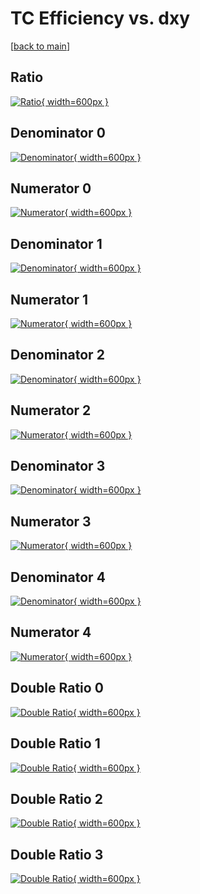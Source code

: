 # TC Efficiency vs. dxy

[[back to main](./)]



## Ratio

[![Ratio](../mtv/var/TC_loweta_11_-1_eff_dxy.png){ width=600px }](../mtv/var/TC_loweta_11_-1_eff_dxy.pdf)

## Denominator 0

[![Denominator](../mtv/den/TC_loweta_11_-1_eff_dxy_den0.png){ width=600px }](../mtv/den/TC_loweta_11_-1_eff_dxy_den0.pdf)

## Numerator 0

[![Numerator](../mtv/num/TC_loweta_11_-1_eff_dxy_num0.png){ width=600px }](../mtv/num/TC_loweta_11_-1_eff_dxy_num0.pdf)

## Denominator 1

[![Denominator](../mtv/den/TC_loweta_11_-1_eff_dxy_den1.png){ width=600px }](../mtv/den/TC_loweta_11_-1_eff_dxy_den1.pdf)

## Numerator 1

[![Numerator](../mtv/num/TC_loweta_11_-1_eff_dxy_num1.png){ width=600px }](../mtv/num/TC_loweta_11_-1_eff_dxy_num1.pdf)

## Denominator 2

[![Denominator](../mtv/den/TC_loweta_11_-1_eff_dxy_den2.png){ width=600px }](../mtv/den/TC_loweta_11_-1_eff_dxy_den2.pdf)

## Numerator 2

[![Numerator](../mtv/num/TC_loweta_11_-1_eff_dxy_num2.png){ width=600px }](../mtv/num/TC_loweta_11_-1_eff_dxy_num2.pdf)

## Denominator 3

[![Denominator](../mtv/den/TC_loweta_11_-1_eff_dxy_den3.png){ width=600px }](../mtv/den/TC_loweta_11_-1_eff_dxy_den3.pdf)

## Numerator 3

[![Numerator](../mtv/num/TC_loweta_11_-1_eff_dxy_num3.png){ width=600px }](../mtv/num/TC_loweta_11_-1_eff_dxy_num3.pdf)

## Denominator 4

[![Denominator](../mtv/den/TC_loweta_11_-1_eff_dxy_den4.png){ width=600px }](../mtv/den/TC_loweta_11_-1_eff_dxy_den4.pdf)

## Numerator 4

[![Numerator](../mtv/num/TC_loweta_11_-1_eff_dxy_num4.png){ width=600px }](../mtv/num/TC_loweta_11_-1_eff_dxy_num4.pdf)

## Double Ratio 0

[![Double Ratio](../mtv/ratio/TC_loweta_11_-1_eff_dxy_ratio0.png){ width=600px }](../mtv/ratio/TC_loweta_11_-1_eff_dxy_ratio0.pdf)

## Double Ratio 1

[![Double Ratio](../mtv/ratio/TC_loweta_11_-1_eff_dxy_ratio1.png){ width=600px }](../mtv/ratio/TC_loweta_11_-1_eff_dxy_ratio1.pdf)

## Double Ratio 2

[![Double Ratio](../mtv/ratio/TC_loweta_11_-1_eff_dxy_ratio2.png){ width=600px }](../mtv/ratio/TC_loweta_11_-1_eff_dxy_ratio2.pdf)

## Double Ratio 3

[![Double Ratio](../mtv/ratio/TC_loweta_11_-1_eff_dxy_ratio3.png){ width=600px }](../mtv/ratio/TC_loweta_11_-1_eff_dxy_ratio3.pdf)

